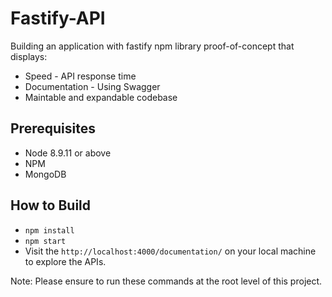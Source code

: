 # Fastify-API 
Building an application with fastify npm library proof-of-concept that displays:

* Speed - API response time
* Documentation - Using Swagger
* Maintable and expandable codebase

## Prerequisites
* Node 8.9.11 or above
* NPM
* MongoDB 

## How to Build
* ```npm install```
* ```npm start```
* Visit the ```http://localhost:4000/documentation/``` on your local machine to explore the APIs.

Note: Please ensure to run these commands at the root level of this project.


 